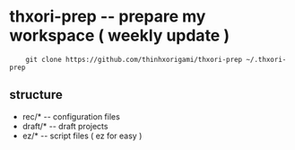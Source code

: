 # thxori-prep -- prepare my workspace ( weekly update )

``` shell
    git clone https://github.com/thinhxorigami/thxori-prep ~/.thxori-prep
```

## structure
- rec/* -- configuration files
- draft/* -- draft projects
- ez/* -- script files ( ez for easy )
